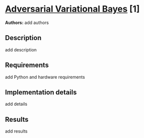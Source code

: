 [Adversarial Variational Bayes](link_to_paper) [1] 
=========
**Authors:** add authors

## Description

add description

## Requirements

add Python and hardware requirements

## Implementation details

add details

## Results

add results


